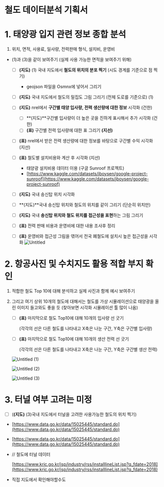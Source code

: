 # 철도 데이터분석 기획서

# 1. 태양광 입지 관련 정보 종합 분석

1. 위치, 면적, 사용료, 일사량, 전력판매 형식, 설치비, 운영비

 - (1)과 (3)을 같이 보여주기 (실제 사용 가능한 면적을 보여주기 위해)

   - [ ]  **(지도)** (1) 국내 지도에서 **철도의 위치의 분포 찍기** (시도 경계를 기준으로 점 찍기)
       - geojson 파일을 Osmnx에 넣어서 그리기
   - [ ]  **(지도)** 국내 지도에서 철도의 밀집도 그림 그리기 (전체 도로를 기준으로)  (1)
   - [ ]  **(지도)** nrel에서 **구간별 태양 입사량, 전력 생산량에 대한 정보** 시각화 (건한)
       - [ ]  **(지도)**구간별 입사량이 더 높은 곳을 진하게 표시해서 추가 시각화 (건한)
       - [ ]  **(표)** 구간별 전력 입사량에 대한 표 그리기 **(**지선**)**
   - [ ]  **(표)** nrel에서 받은 전력 생산량에 대한 정보를 바탕으로 구간별 수익 시각화 (지선)
   - [ ]  **(표)** 철도별 설치비용와 계산 후 시각화 (지선)
       - 태양광 설치비용 데이터 이용 (구글 Sunroof 프로젝트)
       - [https://www.kaggle.com/datasets/jboysen/google-project-sunroof](https://www.kaggle.com/datasets/jboysen/google-project-sunroof)
   - [ ]  **(지도)** 국내 송신탑 위치 시각화
   - [ ]  **(지도)**국내 송신탑 위치와 철도의 위치를 같이 그리기 (단순히 위치만)
   - [ ]  **(지도)** 국내 **송신탑 위치와 철도 위치를 접근성을 표현**하는 그림 그리기
   - [ ]  **(표)** 전력 판매 비용과 운영비에 대한 내용 조사후 정리
   - [ ]  **(표)** 운영비와 접근성 그림을 엮어서 전국 폐철도에 설치시 높은 접근성을 시각화
![Untitled](https://user-images.githubusercontent.com/62462552/175525502-fdb7c2df-73a4-47c7-b98e-ebeb2aec8cb9.png)



# 2. 항공사진 및 수치지도 활용 적합 부지 확인

1. 적합한 철도 Top 10에 대해 분석하고 실제 사진과 함께 예시 보여주기
2. 그리고 여기 상위 10개의 철도에 대해서는 철도를 가상 시뮬레이션으로 태양광을 올린 이미지 들고와도 좋을 듯 (찾아보면 시각화 시뮬레이션 툴 많이 나옴)
   - [ ]  **(표)** 마지막으로 철도 Top10에 대해 10개의 입사량 선 긋기

        (각각의 선은 다른 철도를 나타내고 X축은 나눈 구간, Y축은 구간별 입사량)

   - [ ]  **(표)** 마지막으로 철도 Top10에 대해 10개의 생산 전력 선 긋기

        (각각의 선은 다른 철도를 나타내고 X축은 나눈 구간, Y축은 구간별 생산 전력)

   ![Untitled (1)](https://user-images.githubusercontent.com/62462552/175525539-945f3c23-0f7d-4ef9-8cd5-ee719807e31f.png)

   ![Untitled (2)](https://user-images.githubusercontent.com/62462552/175525562-5e411ad8-3dd1-4235-96ee-d290dba3220f.png)
 
   ![Untitled (3)](https://user-images.githubusercontent.com/62462552/175525558-8ca27f24-a3ee-4e50-92d9-fd85c3182e4c.png)



# 3. 터널 여부 고려는 미정

   - [ ]  (**(지도)** (3)국내 지도에서 터널을 고려한 사용가능한 철도의 위치 찍기)
   - [https://www.data.go.kr/data/15025445/standard.do](https://www.data.go.kr/data/15025445/standard.do)
   - [https://www.data.go.kr/data/15025445/standard.do](https://www.data.go.kr/data/15025445/standard.do)
   - // 철도에 터널 데이터

        [https://www.kric.go.kr/jsp/industry/rss/installlineList.jsp?q_fdate=2018](https://www.kric.go.kr/jsp/industry/rss/installlineList.jsp?q_fdate=2018)

   - 직접 지도에서 확인해야할수도
